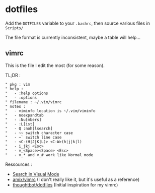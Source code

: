 # dotfiles

Add the `DOTFILES` variable to your `.bashrc`, then source various files in `Scripts/`

The file format is currently inconsistent, maybe a table will help...

## vimrc

This is the file I edit the most (for some reason).

TL;DR :
```vim
" pkg : vim
" help :
"   - :help options
"   - :options
" filename : ~/.vim/vimrc
" notes :
"   - viminfo location is ~/.vim/viminfo
"   - noexpandtab
"   - :Nu[mbers]
"   - :L[ist]
"   - Q :noh[lsearch]
"   - ~~ switch character case
"   - ~` switch line case
"   - <C-(H|J|K|L)> <C-W>(h|j|k|l)
"   - i_jkj <Esc>
"   - v_<Space><Space> <Esc>
"   - v_* and v_# work like Normal mode
```

Ressources :
  - [Search in Visual Mode][search_visual]
  - [amix/vimrc][amix_vimrc] (I don't really like it, but it's useful as a reference)
  - [thoughtbot/dotfiles][thoughtbot_dotfiles] (Initial inspiration for my vimrc)

[search_visual]: http://vim.wikia.com/wiki/Search_for_visually_selected_text
[amix_vimrc]: https://github.com/amix/vimrc/blob/master/vimrcs/basic.vim
[thoughtbot_dotfiles]: https://github.com/thoughtbot/dotfiles/blob/master/vimrc
